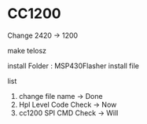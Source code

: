# CC1200

Change 2420 -> 1200

make telosz

install Folder :
	MSP430Flasher install file


list

 1. change file name -> Done
 2. Hpl Level Code Check -> Now
 3. cc1200 SPI CMD Check -> Will
